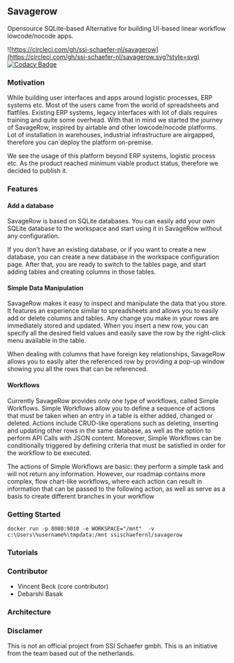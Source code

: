 ## Savagerow
Opensource SQLite-based Alternative for building UI-based linear workflow lowcode/nocode apps.

![https://circleci.com/gh/ssi-schaefer-nl/savagerow](https://circleci.com/gh/ssi-schaefer-nl/savagerow.svg?style=svg)
[![Codacy Badge](https://app.codacy.com/project/badge/Grade/7fcb1b3d73d74a6282e8d9d3e9c55890)](https://www.codacy.com/gh/ssi-schaefer-nl/savagerow/dashboard?utm_source=github.com&amp;utm_medium=referral&amp;utm_content=ssi-schaefer-nl/savagerow&amp;utm_campaign=Badge_Grade)

### Motivation
While building user interfaces and apps around logistic processes, ERP systems etc. 
Most of the users came from the world of spreadsheets and flatfiles. Existing ERP systems, legacy interfaces with lot of dials requires training and quite some overhead.
With that in mind we started the journey of SavageRow, inspired by airtable and other lowcode/nocode platforms.
Lot of installation in warehouses, industrial infrastructure are airgapped, therefore you can deploy the platform on-premise.

We see the usage of this platform beyond ERP systems, logistic process etc. As the product reached minimum viable product status, therefore we decided to publish it.

### Features
#### Add a database
SavageRow is based on SQLite databases. You can easily add your own SQLite database to the workspace and start using it in SavageRow without any configuration. 

If you don't have an existing database, or if you want to create a new database, you can create a new database in the workspace configuration page. After that, you are ready to switch to the tables page, and start adding tables and creating columns in those tables. 


#### Simple Data Manipulation
SavageRow makes it easy to inspect and manipulate the data that you store. It features an experience similar to spreadsheets and allows you to easily add or delete columns and tables. Any change you make in your rows are immediately stored and updated. When you insert a new row, you can specify all the desired field values and easily save the row by the right-click menu available in the table.

When dealing with columns that have foreign key relationships, SavageRow allows you to easily alter the referenced row by providing a pop-up window showing you all the rows that can be referenced.

#### Workflows
Currently SavageRow provides only one type of workflows, called Simple Workflows. Simple Workflows allow you to define a sequence of actions that must be taken when an entry in a table is either added, changed or deleted. Actions include CRUD-like operations such as deleting, inserting and updating other rows in the same database, as well as the option to perform API Calls with JSON content. Moreover, Simple Workflows can be conditionally triggered by defining criteria that must be satisfied in order for the workflow to be executed.

The actions of Simple Workflows are basic: they perform a simple task and will not return any information. However, our roadmap contains more complex, flow chart-like workflows, where each action can result in information that can be passed to the following action, as well as serve as a basis to create different branches in your workflow

### Getting Started


```
docker run -p 8080:9010 -e WORKSPACE="/mnt"  -v c:\Users\%username%\tmpdata:/mnt ssischaefernl/savagerow
``` 

### Tutorials

### Contributor

- Vincent Beck (core contributor)
- Debarshi Basak

### Architecture

### Disclamer

This is not an official project from SSI Schaefer gmbh. This is an initiative from the team based out of the netherlands.

